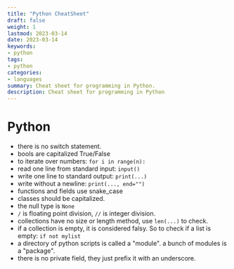```yaml
---
title: "Python CheatSheet"
draft: false
weight: 1
lastmod: 2023-03-14
date: 2023-03-14
keywords:
- python
tags:
- python
categories:
- languages
summary: Cheat sheet for programming in Python.
description: Cheat sheet for programming in Python
---
```


# Python

* there is no switch statement.
* bools are capitalized True/False
* to iterate over numbers: `for i in range(n):`
* read one line from standard input: `input()`
* write one line to standard output: `print(...)`
* write without a newline: `print(..., end="")`
* functions and fields use snake_case
* classes should be capitalized.
* the null type is `None`
* `/` is floating point division, `//` is integer division.
* collections have no size or length method, use `len(...)` to check.
* if a collection is empty, it is considered falsy.  So to check if a list is empty: `if not mylist`
* a directory of python scripts is called a "module".  a bunch of modules is a "package".
* there is no private field, they just prefix it with an underscore.

